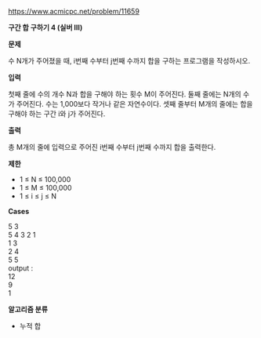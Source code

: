 https://www.acmicpc.net/problem/11659

**구간 합 구하기 4 (실버 III)**

**문제**

수 N개가 주어졌을 때, i번째 수부터 j번째 수까지 합을 구하는 프로그램을 작성하시오.

**입력**

첫째 줄에 수의 개수 N과 합을 구해야 하는 횟수 M이 주어진다. 둘째 줄에는 N개의 수가 주어진다. 수는 1,000보다 작거나 같은 자연수이다. 셋째 줄부터 M개의 줄에는 합을 구해야 하는 구간 i와 j가 주어진다.

**출력**

총 M개의 줄에 입력으로 주어진 i번째 수부터 j번째 수까지 합을 출력한다.

**제한**

- 1 ≤ N ≤ 100,000
- 1 ≤ M ≤ 100,000
- 1 ≤ i ≤ j ≤ N

**Cases**

5 3<br>
5 4 3 2 1<br>
1 3<br>
2 4<br>
5 5<br>
output : <br>
12<br>
9<br>
1

**알고리즘 분류**

- 누적 합